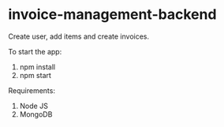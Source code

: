 # invoice-management-backend

Create user, add items and create invoices.

To start the app:

1) npm install
2) npm start


Requirements:
1. Node JS
2. MongoDB
